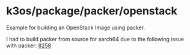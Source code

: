 # k3os/package/packer/openstack

Example for building an OpenStack Image using packer.

I had to build packer from source for aarch64 due to the following issue with packer: [8258](https://github.com/hashicorp/packer/issues/8258) 



